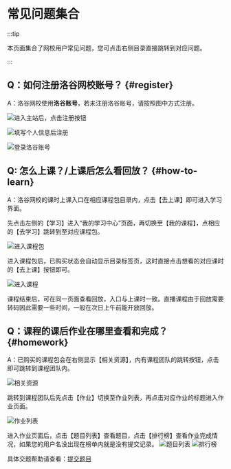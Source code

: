# 常见问题集合

:::tip

本页面集合了网校用户常见问题，您可点击右侧目录直接跳转到对应问题。

:::

## Q：如何注册洛谷网校账号？ {#register}

A：洛谷网校使用**洛谷账号**，若未注册洛谷账号，请按照图中方式注册。

![进入主站后，点击注册按钮](_image/register-1.jpg)

![填写个人信息后注册](_image/register-2.jpeg)

![登录洛谷账号](_image/register-3.jpeg)

## Q: 怎么上课？/上课后怎么看回放？ {#how-to-learn}

A：洛谷网校的课时上课入口在相应课程包目录内，点击【去上课】即可进入学习界面。

先点击左侧的【学习】进入“我的学习中心”页面，再切换至【我的课程】，点相应的【去学习】跳转到至对应课程包。

![进入课程包](_image/course.jpeg)

进入课程包后，已购买状态会自动显示目录标签页，这时直接点击想看的对应课时的【去上课】按钮即可。

![进入课程](_image/class.jpeg)

课程结束后，可在同一页面查看回放，入口与上课时一致。直播课程由于回放需要转码因此需要一些时间，一般在次日上午前能开放回放。

## Q：课程的课后作业在哪里查看和完成？{#homework}

A：已购买的课程包会在右侧显示【相关资源】，内有课程团队的跳转按钮，点击即可跳转到课程团队内。

![相关资源](_image/team_btn.jpg)

跳转到课程团队后先点击【作业】切换至作业列表，再点击对应作业的标题进入作业页面。

![作业列表](_image/team_homework.jpg)

进入作业页面后，点击【题目列表】查看题目，点击【排行榜】查看作业完成情况，如果您的用户名没出现在榜单内就是没有提交记录。
![题目列表](_image/homework-1.jpg)
![排行榜](_image/homework-2.jpg)

具体交题帮助请查看：[提交题目](../luogu/problem/submit)